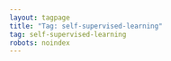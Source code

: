 ```yaml
---
layout: tagpage
title: "Tag: self-supervised-learning"
tag: self-supervised-learning
robots: noindex
---
```

